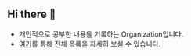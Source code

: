 ## Hi there 👋

- 개인적으로 공부한 내용을 기록하는 Organization입니다.
- [여기](https://github.com/DokySp/DokySp-study)를 통해 전체 목록을 자세히 보실 수 있습니다.
